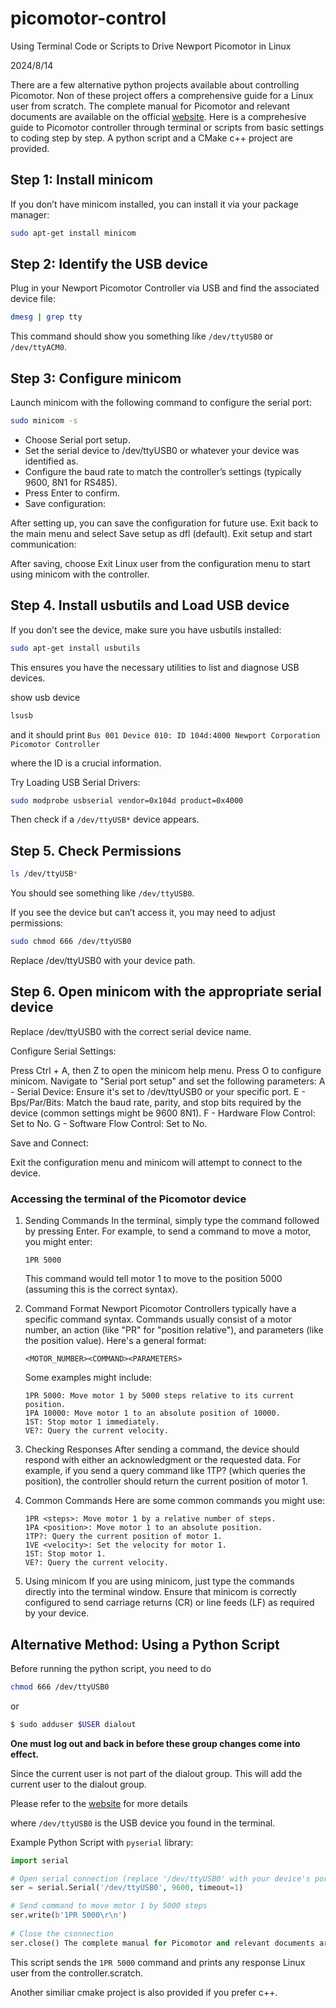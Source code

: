 # picomotor-control

Using Terminal Code or Scripts to Drive Newport Picomotor in Linux

2024/8/14

There are a few alternative python projects available about controlling Picomotor. Non of these project offers a comprehensive guide for a Linux user from scratch. The complete manual for Picomotor and relevant documents are available on the official [website](https://www.newport.com/f/open-loop-picomotor-motion-controller). Here is a comprehesive guide to Picomotor controller through terminal or scripts from basic settings to coding step by step. A python script and a CMake c++ project are provided.

## Step 1: Install minicom

If you don’t have minicom installed, you can install it via your package manager:

```bash
sudo apt-get install minicom
```

## Step 2: Identify the USB device

Plug in your Newport Picomotor Controller via USB and find the associated device file:

```bash
dmesg | grep tty
```

This command should show you something like `/dev/ttyUSB0` or `/dev/ttyACM0`.

## Step 3: Configure minicom

Launch minicom with the following command to configure the serial port:

```bash
sudo minicom -s
```

- Choose Serial port setup.
- Set the serial device to /dev/ttyUSB0 or whatever your device was identified as.
- Configure the baud rate to match the controller’s settings (typically 9600, 8N1 for RS485).
- Press Enter to confirm.
- Save configuration:

After setting up, you can save the configuration for future use.
Exit back to the main menu and select Save setup as dfl (default).
Exit setup and start communication:

After saving, choose Exit Linux user from the configuration menu to start using minicom with the controller.

## Step 4. Install usbutils and Load USB device

If you don’t see the device, make sure you have usbutils installed:

```bash
sudo apt-get install usbutils
```

This ensures you have the necessary utilities to list and diagnose USB devices.

show usb device
```bash
lsusb
```
and it should print
`Bus 001 Device 010: ID 104d:4000 Newport Corporation Picomotor Controller`

where the ID is a crucial information.

Try Loading USB Serial Drivers:
```bash
sudo modprobe usbserial vendor=0x104d product=0x4000
```
Then check if a `/dev/ttyUSB*` device appears.


## Step 5. Check Permissions

```bash
ls /dev/ttyUSB*
```

You should see something like `/dev/ttyUSB0`. 

If you see the device but can’t access it, you may need to adjust permissions:

```bash
sudo chmod 666 /dev/ttyUSB0
```

Replace /dev/ttyUSB0 with your device path.

## Step 6. Open minicom with the appropriate serial device

Replace /dev/ttyUSB0 with the correct serial device name.

Configure Serial Settings:

Press Ctrl + A, then Z to open the minicom help menu.
Press O to configure minicom.
Navigate to "Serial port setup" and set the following parameters:
A - Serial Device: Ensure it's set to /dev/ttyUSB0 or your specific port.
E - Bps/Par/Bits: Match the baud rate, parity, and stop bits required by the device (common settings might be 9600 8N1).
F - Hardware Flow Control: Set to No.
G - Software Flow Control: Set to No.

Save and Connect:

Exit the configuration menu and minicom will attempt to connect to the device.

### Accessing the terminal of the Picomotor device

1. Sending Commands
    In the terminal, simply type the command followed by pressing Enter. For example, to send a command to move a motor, you might enter:
   
   ```plaintext
   1PR 5000
   ```
   
    This command would tell motor 1 to move to the position 5000 (assuming this is the correct syntax).

2. Command Format
    Newport Picomotor Controllers typically have a specific command syntax. Commands usually consist of a motor number, an action (like "PR" for "position relative"), and parameters (like the position value). Here's a general format:
   
   ```plaintext
   <MOTOR_NUMBER><COMMAND><PARAMETERS>
   ```
   
    Some examples might include:
   
   ```
   1PR 5000: Move motor 1 by 5000 steps relative to its current position.
   1PA 10000: Move motor 1 to an absolute position of 10000.
   1ST: Stop motor 1 immediately.
   VE?: Query the current velocity.
   ```

3. Checking Responses
    After sending a command, the device should respond with either an acknowledgment or the requested data. For example, if you send a query command like 1TP? (which queries the position), the controller should return the current position of motor 1.

4. Common Commands
    Here are some common commands you might use:
   
   ```
   1PR <steps>: Move motor 1 by a relative number of steps.
   1PA <position>: Move motor 1 to an absolute position.
   1TP?: Query the current position of motor 1.
   1VE <velocity>: Set the velocity for motor 1.
   1ST: Stop motor 1.
   VE?: Query the current velocity.
   ```

5. Using minicom
    If you are using minicom, just type the commands directly into the terminal window. Ensure that minicom is correctly configured to send carriage returns (CR) or line feeds (LF) as required by your device.

## Alternative Method: Using a Python Script
Before running the python script, you need to do

```bash
chmod 666 /dev/ttyUSB0
```

or 

```bash
$ sudo adduser $USER dialout
```
**One must log out and back in before these group changes come into effect.**

Since the current user is not part of the dialout group. This will add the current user to the dialout group.

Please refer to the [website](https://blog.mbedded.ninja/programming/operating-systems/linux/linux-serial-ports-using-c-cpp/) for more details

where `/dev/ttyUSB0` is the USB device you found in the terminal.

Example Python Script
with `pyserial` library:

```python
import serial

# Open serial connection (replace '/dev/ttyUSB0' with your device's port, baudrate = 9600 since RS485)
ser = serial.Serial('/dev/ttyUSB0', 9600, timeout=1) 

# Send command to move motor 1 by 5000 steps
ser.write(b'1PR 5000\r\n')
    
# Close the csonnection
ser.close() The complete manual for Picomotor and relevant documents are available on the official [website](https://www.newport.com/f/open-loop-picomotor-motion-controller)
```

This script sends the `1PR 5000` command and prints any response Linux user from the controller.scratch.

Another similiar cmake project is also provided if you prefer c++. 
